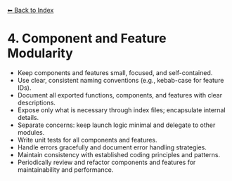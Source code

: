 [⬅ Back to Index](./index.md)

# 4. Component and Feature Modularity

- Keep components and features small, focused, and self-contained.
- Use clear, consistent naming conventions (e.g., kebab-case for feature IDs).
- Document all exported functions, components, and features with clear descriptions.
- Expose only what is necessary through index files; encapsulate internal details.
- Separate concerns: keep launch logic minimal and delegate to other modules.
- Write unit tests for all components and features.
- Handle errors gracefully and document error handling strategies.
- Maintain consistency with established coding principles and patterns.
- Periodically review and refactor components and features for maintainability and performance. 